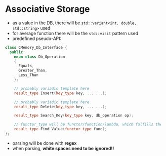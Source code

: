# Associative Storage

- as a value in the DB, there will be `std::variant<int, double, std::string>` used
- for average function there will be the `std::visit` pattern used
- predefined pseudo-API:

```c++
class CMemory_Db_Interface {
  public:
    enum class Db_Operation
    {
      Equals,
      Greater_Than,
      Less_Than
    };

    // probably variadic template here
    result_type Insert(key_type key, ... ...);

    // probably variadic template here
    result_type Delete(key_type key, ... ...);

    result_type Search_Key(key_type key, db_operation op);

    // functor_type will be functor/function/lambda, which fulfills the concept (returns bool, whether the result conforms or not)
    result_type Find_Value(functor_type func);
};
```

- parsing will be done with **regex**
- when parsing, **white spaces need to be ignored!!**
